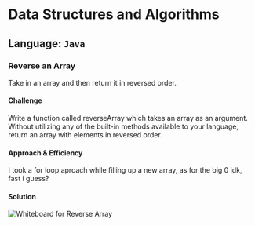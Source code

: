 # Data Structures and Algorithms

## Language: `Java`

### Reverse an Array  

Take in an array and then return it in reversed order.

#### Challenge  

Write a function called reverseArray which takes an array as an argument. Without utilizing any of the built-in methods available to your language, return an array with elements in reversed order.

#### Approach & Efficiency  

I took a for loop aproach while filling up a new array, as for the big 0 idk, fast i  guess?

#### Solution  

![Whiteboard for Reverse Array](../assets/aww-board.png)  
